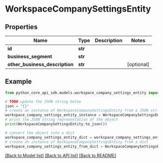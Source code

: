 # WorkspaceCompanySettingsEntity


## Properties

Name | Type | Description | Notes
------------ | ------------- | ------------- | -------------
**id** | **str** |  | 
**business_segment** | **str** |  | 
**other_business_description** | **str** |  | [optional] 

## Example

```python
from python_core_api_sdk.models.workspace_company_settings_entity import WorkspaceCompanySettingsEntity

# TODO update the JSON string below
json = "{}"
# create an instance of WorkspaceCompanySettingsEntity from a JSON string
workspace_company_settings_entity_instance = WorkspaceCompanySettingsEntity.from_json(json)
# print the JSON string representation of the object
print(WorkspaceCompanySettingsEntity.to_json())

# convert the object into a dict
workspace_company_settings_entity_dict = workspace_company_settings_entity_instance.to_dict()
# create an instance of WorkspaceCompanySettingsEntity from a dict
workspace_company_settings_entity_from_dict = WorkspaceCompanySettingsEntity.from_dict(workspace_company_settings_entity_dict)
```
[[Back to Model list]](../README.md#documentation-for-models) [[Back to API list]](../README.md#documentation-for-api-endpoints) [[Back to README]](../README.md)


